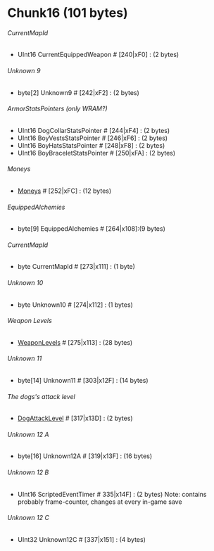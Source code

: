 ﻿# Chunk16 (101 bytes)

###### CurrentMapId
* UInt16 CurrentEquippedWeapon # [240|xF0] : (2 bytes)

###### Unknown 9
* byte[2] Unknown9 # [242|xF2] : (2 bytes)

###### ArmorStatsPointers (only WRAM?)
* UInt16 DogCollarStatsPointer # [244|xF4] : (2 bytes)
* UInt16 BoyVestsStatsPointer # [246|xF6] : (2 bytes)
* UInt16 BoyHatsStatsPointer # [248|xF8] : (2 bytes)
* UInt16 BoyBraceletStatsPointer # [250|xFA] : (2 bytes)

###### Moneys
* [Moneys](../Moneys.md) # [252|xFC] : (12 bytes)

###### EquippedAlchemies
* byte[9] EquippedAlchemies # [264|x108]:(9 bytes)

###### CurrentMapId
* byte CurrentMapId # [273|x111] : (1 byte)

###### Unknown 10
* byte Unknown10 # [274|x112] : (1 bytes)

###### Weapon Levels
* [WeaponLevels](../WeaponLevels.md) # [275|x113] : (28 bytes)

###### Unknown 11
* byte[14] Unknown11 # [303|x12F] : (14 bytes)

###### The dogs's attack level
* [DogAttackLevel](../WeaponLevel.md) # [317|x13D] : (2 bytes)

###### Unknown 12 A
* byte[16] Unknown12A # [319|x13F] : (16 bytes)

###### Unknown 12 B
* UInt16 ScriptedEventTimer # 335|x14F] : (2 bytes) Note: contains probably frame-counter, changes at every in-game save

###### Unknown 12 C
* UInt32 Unknown12C # [337|x151] : (4 bytes)